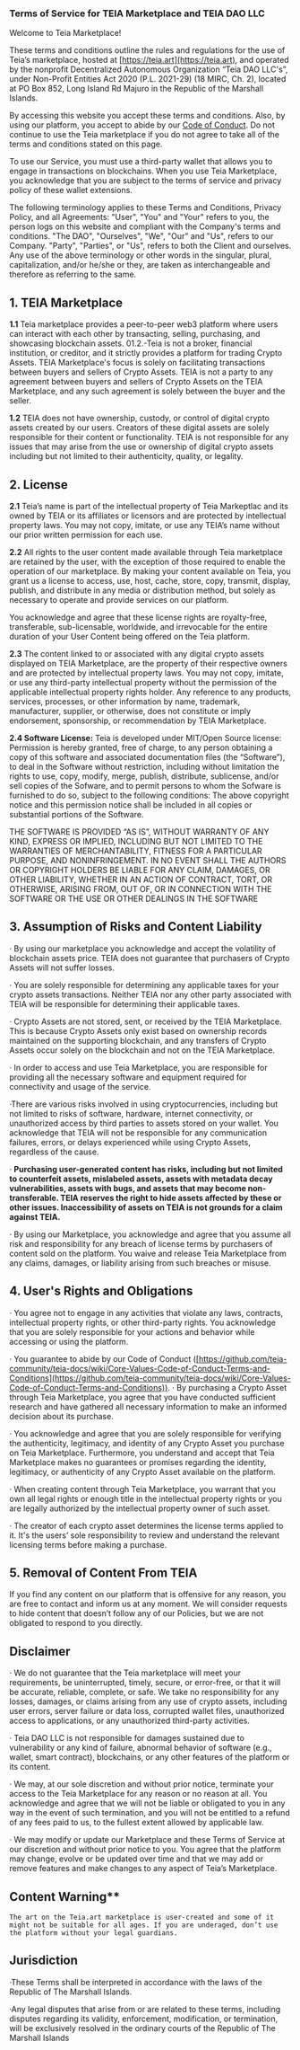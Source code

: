 ### Terms of Service for TEIA Marketplace and TEIA DAO LLC

Welcome to Teia Marketplace!

These terms and conditions outline the rules and regulations for the use of Teia’s marketplace, hosted at [https://teia.art](https://teia.art), and operated by the nonprofit Decentralized Autonomous Organization “Teia DAO LLC's”, under Non-Profit Entities Act 2020 (P.L. 2021-29) (18 MIRC, Ch. 2), located at PO Box 852, Long Island Rd Majuro in the Republic of the Marshall Islands.

By accessing this website you accept these terms and conditions. Also, by using our platform, you accept to abide by our [Code of Conduct](https://github.com/teia-community/teia-docs/wiki/Core-Values-Code-of-Conduct-Terms-and-Conditions). Do not continue to use the Teia marketplace if you do not agree to take all of the terms and conditions stated on this page.

To use our Service, you must use a third-party wallet that allows you to engage in transactions on blockchains. When you use Teia Marketplace, you acknowledge that you are subject to the terms of service and privacy policy of these wallet extensions.

The following terminology applies to these Terms and Conditions, Privacy Policy, and all Agreements: "User", "You" and "Your" refers to you, the person logs on this website and compliant with the Company's terms and conditions. "The DAO", "Ourselves", "We", "Our" and "Us", refers to our Company. "Party", "Parties", or "Us", refers to both the Client and ourselves. Any use of the above terminology or other words in the singular, plural, capitalization, and/or he/she or they, are taken as interchangeable and therefore as referring to the same.

## **1\. TEIA Marketplace**

**1.1** Teia marketplace provides a peer-to-peer web3 platform where users can interact with each other by transacting, selling, purchasing, and showcasing blockchain assets. 01.2.-Teia is not a broker, financial institution, or creditor, and it strictly provides a platform for trading Crypto Assets. TEIA Marketplace's focus is solely on facilitating transactions between buyers and sellers of Crypto Assets. TEIA is not a party to any agreement between buyers and sellers of Crypto Assets on the TEIA Marketplace, and any such agreement is solely between the buyer and the seller.

**1.2** TEIA does not have ownership, custody, or control of digital crypto assets created by our users. Creators of these digital assets are solely responsible for their content or functionality. TEIA is not responsible for any issues that may arise from the use or ownership of digital crypto assets including but not limited to their authenticity, quality, or legality.

## 2\. License

**2.1** Teia’s name is part of the intellectual property of Teia Markeptlac and its owned by TEIA or its affiliates or licensors and are protected by intellectual property laws. You may not copy, imitate, or use any TEIA’s name without our prior written permission for each use.

**2.2** All rights to the user content made available through Teia marketplace are retained by the user, with the exception of those required to enable the operation of our marketplace. By making your content available on Teia, you grant us a license to access, use, host, cache, store, copy, transmit, display, publish, and distribute in any media or distribution method, but solely as necessary to operate and provide services on our platform.

You acknowledge and agree that these license rights are royalty-free, transferable, sub-licensable, worldwide, and irrevocable for the entire duration of your User Content being offered on the Teia platform.

**2.3** The content linked to or associated with any digital crypto assets displayed on TEIA Marketplace, are the property of their respective owners and are protected by intellectual property laws. You may not copy, imitate, or use any third-party intellectual property without the permission of the applicable intellectual property rights holder. Any reference to any products, services, processes, or other information by name, trademark, manufacturer, supplier, or otherwise, does not constitute or imply endorsement, sponsorship, or recommendation by TEIA Marketplace.

**2.4 Software License:** Teia is developed under MIT/Open Source license: Permission is hereby granted, free of charge, to any person obtaining a copy of this software and associated documentation files (the “Software”), to deal in the Software without restriction, including without limitation the rights to use, copy, modify, merge, publish, distribute, sublicense, and/or sell copies of the Sofware, and to permit persons to whom the Sofware is furnished to do so, subject to the following conditions: The above copyright notice and this permission notice shall be included in all copies or substantial portions of the Software.

THE SOFTWARE IS PROVIDED “AS IS”, WITHOUT WARRANTY OF ANY KIND, EXPRESS OR IMPLIED, INCLUDING BUT NOT LIMITED TO THE WARRANTIES OF MERCHANTABILITY, FITNESS FOR A PARTICULAR PURPOSE, AND NONINFRINGEMENT. IN NO EVENT SHALL THE AUTHORS OR COPYRIGHT HOLDERS BE LIABLE FOR ANY CLAIM, DAMAGES, OR OTHER LIABILITY, WHETHER IN AN ACTION OF CONTRACT, TORT, OR OTHERWISE, ARISING FROM, OUT OF, OR IN CONNECTION WITH THE SOFTWARE OR THE USE OR OTHER DEALINGS IN THE SOFTWARE

## 3\. Assumption of Risks and Content Liability

· By using our marketplace you acknowledge and accept the volatility of blockchain assets price. TEIA does not guarantee that purchasers of Crypto Assets will not suffer losses.

· You are solely responsible for determining any applicable taxes for your crypto assets transactions. Neither TEIA nor any other party associated with TEIA will be responsible for determining their applicable taxes.

· Crypto Assets are not stored, sent, or received by the TEIA Marketplace. This is because Crypto Assets only exist based on ownership records maintained on the supporting blockchain, and any transfers of Crypto Assets occur solely on the blockchain and not on the TEIA Marketplace.

· In order to access and use Teia Marketplace, you are responsible for providing all the necessary software and equipment required for connectivity and usage of the service.

·There are various risks involved in using cryptocurrencies, including but not limited to risks of software, hardware, internet connectivity, or unauthorized access by third parties to assets stored on your wallet. You acknowledge that TEIA will not be responsible for any communication failures, errors, or delays experienced while using Crypto Assets, regardless of the cause.

· **Purchasing user-generated content has risks, including but not limited to counterfeit assets, mislabeled assets, assets with metadata decay vulnerabilities, assets with bugs, and assets that may become non-transferable. TEIA reserves the right to hide assets affected by these or other issues. Inaccessibility of assets on TEIA is not grounds for a claim against TEIA.**

· By using our Marketplace, you acknowledge and agree that you assume all risk and responsibility for any breach of license terms by purchasers of content sold on the platform. You waive and release Teia Marketplace from any claims, damages, or liability arising from such breaches or misuse.

## 4\. User's Rights and Obligations

· You agree not to engage in any activities that violate any laws, contracts, intellectual property rights, or other third-party rights. You acknowledge that you are solely responsible for your actions and behavior while accessing or using the platform.

· You guarantee to abide by our Code of Conduct ([https://github.com/teia-community/teia-docs/wiki/Core-Values-Code-of-Conduct-Terms-and-Conditions](https://github.com/teia-community/teia-docs/wiki/Core-Values-Code-of-Conduct-Terms-and-Conditions)). · By purchasing a Crypto Asset through Teia Marketplace, you agree that you have conducted sufficient research and have gathered all necessary information to make an informed decision about its purchase.

· You acknowledge and agree that you are solely responsible for verifying the authenticity, legitimacy, and identity of any Crypto Asset you purchase on Teia Marketplace. Furthermore, you understand and accept that Teia Marketplace makes no guarantees or promises regarding the identity, legitimacy, or authenticity of any Crypto Asset available on the platform.

· When creating content through Teia Marketplace, you warrant that you own all legal rights or enough title in the intellectual property rights or you are legally authorized by the intellectual property owner of such asset.

· The creator of each crypto asset determines the license terms applied to it. It's the users’ sole responsibility to review and understand the relevant licensing terms before making a purchase.

## 5\. Removal of Content From TEIA

If you find any content on our platform that is offensive for any reason, you are free to contact and inform us at any moment. We will consider requests to hide content that doesn’t follow any of our Policies, but we are not obligated to respond to you directly.

## Disclaimer

· We do not guarantee that the Teia marketplace will meet your requirements, be uninterrupted, timely, secure, or error-free, or that it will be accurate, reliable, complete, or safe. We take no responsibility for any losses, damages, or claims arising from any use of crypto assets, including user errors, server failure or data loss, corrupted wallet files, unauthorized access to applications, or any unauthorized third-party activities.

· Teia DAO LLC is not responsible for damages sustained due to vulnerability or any kind of failure, abnormal behavior of software (e.g., wallet, smart contract), blockchains, or any other features of the platform or its content.

· We may, at our sole discretion and without prior notice, terminate your access to the Teia Marketplace for any reason or no reason at all. You acknowledge and agree that we will not be liable or obligated to you in any way in the event of such termination, and you will not be entitled to a refund of any fees paid to us, to the fullest extent allowed by applicable law.

· We may modify or update our Marketplace and these Terms of Service at our discretion and without prior notice to you. You agree that the platform may change, evolve or be updated over time and that we may add or remove features and make changes to any aspect of Teia’s Marketplace.

## Content Warning**

`The art on the Teia.art marketplace is user-created and some of it might not be suitable for all ages. If you are underaged, don’t use the platform without your legal guardians.`

## Jurisdiction

·These Terms shall be interpreted in accordance with the laws of the Republic of The Marshall Islands.

·Any legal disputes that arise from or are related to these terms, including disputes regarding its validity, enforcement, modification, or termination, will be exclusively resolved in the ordinary courts of the Republic of The Marshall Islands